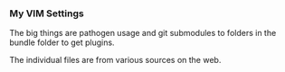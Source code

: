### My VIM Settings

The big things are pathogen usage and git submodules to folders in the bundle folder to get plugins.

The individual files are from various sources on the web.
